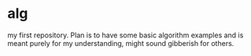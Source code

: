 # alg
my first repository. Plan is to have some basic algorithm examples and is meant purely for my understanding, might sound gibberish for others.

